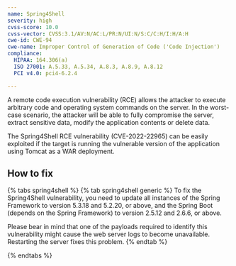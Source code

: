 ```yaml
---
name: Spring4Shell
severity: high
cvss-score: 10.0
cvss-vector: CVSS:3.1/AV:N/AC:L/PR:N/UI:N/S:C/C:H/I:H/A:H
cwe-id: CWE-94
cwe-name: Improper Control of Generation of Code ('Code Injection')
compliance:
  HIPAA: 164.306(a)
  ISO 27001: A.5.33, A.5.34, A.8.3, A.8.9, A.8.12
  PCI v4.0: pci4-6.2.4

---            
```


A remote code execution vulnerability (RCE) allows the attacker to execute arbitrary code and operating system commands on the server. In the worst-case scenario, the attacker will be able to fully compromise the server, extract sensitive data, modify the application contents or delete data.

The Spring4Shell RCE vulnerability (CVE-2022-22965) can be easily exploited if the target is running the vulnerable version of the application using Tomcat as a WAR deployment.

## How to fix

{% tabs spring4shell %}
{% tab spring4shell generic %}
To fix the Spring4Shell vulnerability, you need to update all instances of the Spring Framework to version 5.3.18 and 5.2.20, or above, and the Spring Boot (depends on the Spring Framework) to version 2.5.12 and 2.6.6, or above.

Please bear in mind that one of the payloads required to identify this vulnerability might cause the web server logs to become unavailable. Restarting the server fixes this problem.
{% endtab %}

{% endtabs %}
